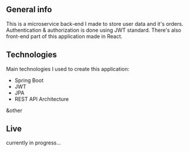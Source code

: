 ## General info

This is a microservice back-end I made to store user data and it's orders. Authentication & authorization is done using JWT standard. There's also front-end part of this application made in React.

## Technologies

Main technologies I used to create this application:

-   Spring Boot
-   JWT
-   JPA
-   REST API Architecture

&other

## Live

currently in progress...
